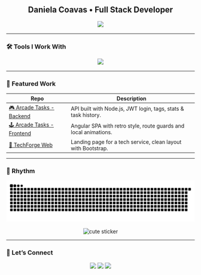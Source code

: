 <h2 align="center">Daniela Coavas • Full Stack Developer</h2>

<p align="center">
  <a href="https://github.com/dannysophi17">
    <img src="https://github-readme-stats.vercel.app/api?username=dannysophi17&show_icons=true&theme=rose_pine&hide_title=false&title_color=800020&icon_color=800020&text_color=5e2b2b&bg_color=fff0f3" width="420"/>
  </a>
  <a href="https://github-readme-stats.vercel.app/api/top-langs/?username=dannysophi17&layout=compact&theme=rose_pine&title_color=800020&text_color=5e2b2b&bg_color=fff0f3" width="300"/>
  </a>
</p>

---

### 🛠️ Tools I Work With

<p align="center">
  <img src="https://skillicons.dev/icons?i=js,ts,html,css,scss,angular,nodejs,express,mongodb,firebase,bootstrap,figma,git,github,vscode" />
</p>

---

### 🧷 Featured Work

| Repo | Description |
|------|-------------|
| [🎮 Arcade Tasks - Backend](https://github.com/dannysophi17/Backend-Tareas-Arcade) | API built with Node.js, JWT login, tags, stats & task history. |
| [🕹️ Arcade Tasks - Frontend](https://github.com/dannysophi17/Tareas-arcade-final) | Angular SPA with retro style, route guards and local animations. |
| [📂 TechForge Web](https://github.com/dannysophi17/TechForge_Front_end) | Landing page for a tech service, clean layout with Bootstrap. |

---

### 🧷 Rhythm
<p align="center">
  <img src="https://raw.githubusercontent.com/dannysophi17/dannysophi17/output/github-contribution-grid-snake.svg" />
</p>

<p align="center">
  <img src="https://media.giphy.com/media/VbnUQpnihPSIgIXuZv/giphy.gif" width="140" alt="cute sticker" />
</p>

---

### 💌 Let’s Connect

<p align="center">
  <a href="https://www.linkedin.com/in/daniela-coavas-desarrolladoraweb/"><img src="https://img.shields.io/badge/LinkedIn-800020?style=flat-square&logo=linkedin&logoColor=white"/></a>
  <a href="mailto:danielacoavas@gmail.com"><img src="https://img.shields.io/badge/Gmail-5e2b2b?style=flat-square&logo=gmail&logoColor=white"/></a>
  <a href="https://github.com/dannysophi17"><img src="https://img.shields.io/badge/GitHub-202020?style=flat-square&logo=github&logoColor=white"/></a>
</p>









